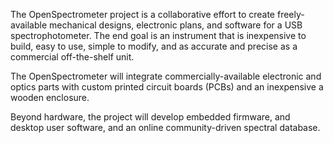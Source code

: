 The OpenSpectrometer project is a collaborative effort to create freely-available mechanical designs, electronic plans, and software for a USB spectrophotometer. The end goal is an instrument that is inexpensive to build, easy to use, simple to modify, and as accurate and precise as a commercial off-the-shelf unit.

The OpenSpectrometer will integrate commercially-available electronic and optics parts with custom printed circuit boards (PCBs) and an inexpensive a wooden enclosure.

Beyond hardware, the project will develop embedded firmware, and desktop user software, and an online community-driven spectral database.

